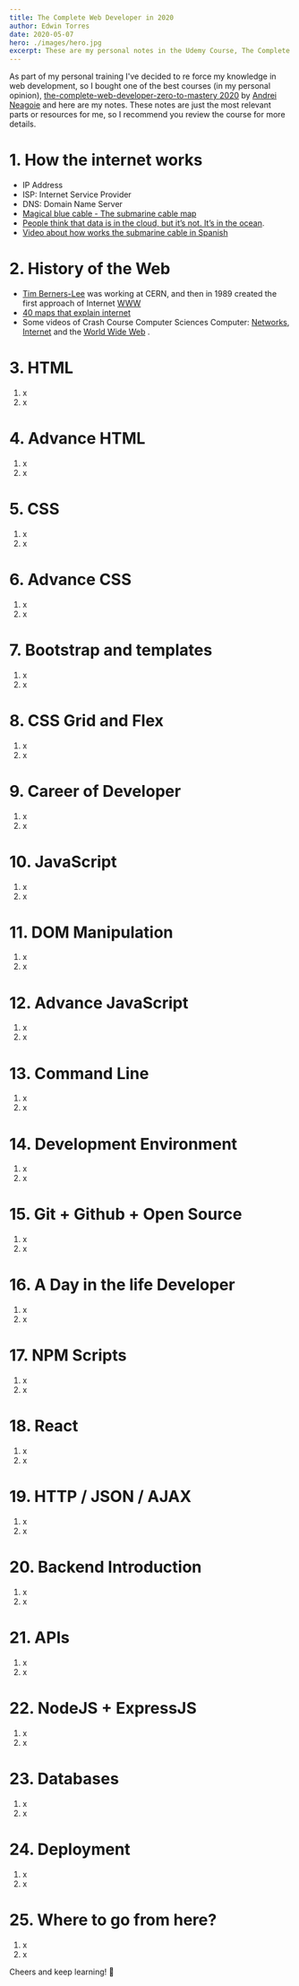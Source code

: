 ```yaml
---
title: The Complete Web Developer in 2020
author: Edwin Torres
date: 2020-05-07
hero: ./images/hero.jpg
excerpt: These are my personal notes in the Udemy Course, The Complete Web Developer in 2020.
---
```


As part of my personal training I've decided to re force my knowledge in web development, so I bought one of the best courses
(in my personal opinion), [the-complete-web-developer-zero-to-mastery 2020](https://www.udemy.com/course/the-complete-web-developer-zero-to-mastery/) by [Andrei Neagoie](https://www.udemy.com/user/andrei-neagoie/) and here are my notes. 
These notes are just the most relevant parts or resources for me, so I recommend you review the course for more details. 

# 1. How the internet works
 - IP Address
 - ISP: Internet Service Provider
 - DNS: Domain Name Server
 - [Magical blue cable - The submarine cable map](https://www.submarinecablemap.com/)
 - [People think that data is in the cloud, but it’s not. It’s in the ocean](https://www.nytimes.com/interactive/2019/03/10/technology/internet-cables-oceans.html). 
 - [Video about how works the submarine cable in Spanish](https://www.youtube.com/watch?v=u1xxZ8r2rRc)

# 2. History of the Web
 - [Tim Berners-Lee](https://www.w3.org/People/Berners-Lee/) was working at CERN, and then in 1989 created the first approach of Internet [WWW](http://info.cern.ch/hypertext/WWW/TheProject.html)
 - [40 maps that explain internet](https://www.vox.com/a/internet-maps)
 - Some videos of Crash Course Computer Sciences Computer: [Networks](https://www.youtube.com/watch?v=3QhU9jd03a0&list=PL8dPuuaLjXtNlUrzyH5r6jN9ulIgZBpdo&index=29), [Internet](https://www.youtube.com/watch?v=AEaKrq3SpW8&index=30&list=PL8dPuuaLjXtNlUrzyH5r6jN9ulIgZBpdo)  and the [World Wide Web](https://www.youtube.com/watch?v=guvsH5OFizE&index=31&list=PL8dPuuaLjXtNlUrzyH5r6jN9ulIgZBpdo) .

# 3. HTML
1. x
2. x

# 4. Advance HTML
1. x
2. x

# 5. CSS
1. x
2. x

# 6. Advance CSS
1. x
2. x

# 7. Bootstrap and templates
1. x
2. x

# 8. CSS Grid and Flex
1. x
2. x

# 9. Career of Developer
1. x
2. x

# 10. JavaScript
1. x
2. x

# 11. DOM Manipulation
1. x
2. x

# 12. Advance JavaScript
1. x
2. x

# 13. Command Line
1. x
2. x

# 14. Development Environment
1. x
2. x

# 15. Git + Github + Open Source
1. x
2. x

# 16. A Day in the life Developer
1. x
2. x

# 17. NPM Scripts
1. x
2. x

# 18. React
1. x
2. x

# 19. HTTP / JSON / AJAX
1. x
2. x

# 20. Backend Introduction
1. x
2. x

# 21. APIs
1. x
2. x

# 22. NodeJS + ExpressJS
1. x
2. x

# 23. Databases
1. x
2. x

# 24. Deployment
1. x
2. x

# 25. Where to go from here?
1. x
2. x

Cheers and keep learning! 🍻